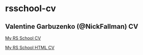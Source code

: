# rsschool-cv

## Valentine Garbuzenko (@NickFallman) CV

[My RS School CV](https://nickfallman.github.io/rsschool-cv/cv)

[My RS School HTML CV](https://nickfallman.github.io/rsschool-cv/)
